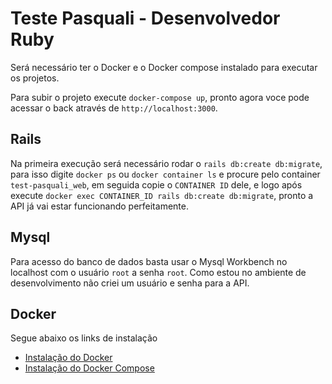 # Teste Pasquali - Desenvolvedor Ruby

Será necessário ter o Docker e o Docker compose instalado para executar os projetos.

Para subir o projeto execute `docker-compose up`, pronto agora voce pode acessar o back através de `http://localhost:3000`.

## Rails

Na primeira execução será necessário rodar o `rails db:create db:migrate`, para isso digite `docker ps` ou `docker container ls` e procure pelo container `test-pasquali_web`, em seguida copie o `CONTAINER ID` dele, e logo após execute `docker exec CONTAINER_ID rails db:create db:migrate`, pronto a API já vai estar funcionando perfeitamente.

## Mysql

Para acesso do banco de dados basta usar o Mysql Workbench no localhost com o usuário `root` a senha `root`. Como estou no ambiente de desenvolvimento não criei um usuário e senha para a API.

## Docker

Segue abaixo os links de instalação

* [Instalação do Docker](https://docs.docker.com/install/)
* [Instalação do Docker Compose](https://docs.docker.com/compose/install/)
